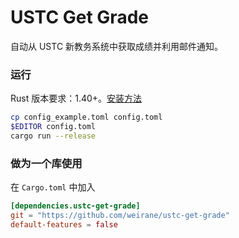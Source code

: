 # USTC Get Grade
自动从 USTC 新教务系统中获取成绩并利用邮件通知。

### 运行
Rust 版本要求：1.40+。[安装方法](https://rustup.rs/)

```sh
cp config_example.toml config.toml
$EDITOR config.toml
cargo run --release
```

### 做为一个库使用
在 `Cargo.toml` 中加入
```toml
[dependencies.ustc-get-grade]
git = "https://github.com/weirane/ustc-get-grade"
default-features = false
```
